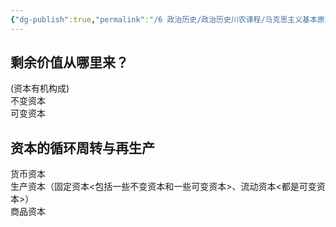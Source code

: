 ```yaml
---
{"dg-publish":true,"permalink":"/6 政治历史/政治历史川农课程/马克思主义基本原理/资本的分类/","title":"资本的分类"}
---
```



## 剩余价值从哪里来？
(资本有机构成)  
不变资本  
可变资本

## 资本的循环周转与再生产
货币资本  
生产资本（固定资本\<包括一些不变资本和一些可变资本\>、流动资本\<都是可变资本\>）  
商品资本